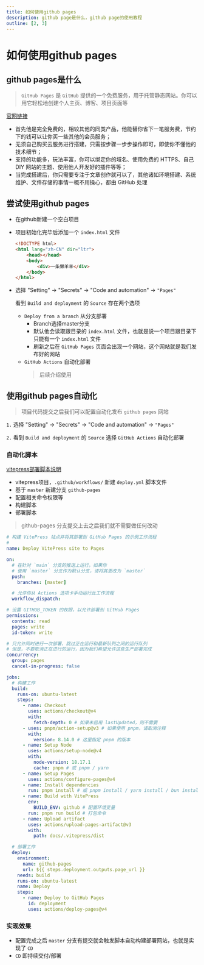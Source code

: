 ```yaml
---
title: 如何使用github pages
description: github page是什么，github page的使用教程
outline: [2, 3]
---
```


# 如何使用github pages

## github pages是什么

> `GitHub Pages` 是 `GitHub` 提供的一个免费服务，用于托管静态网站。你可以用它轻松地创建个人主页、博客、项目页面等

[官网链接](https://docs.github.com/zh/pages/getting-started-with-github-pages)

* 首先他是完全免费的，相较其他的同类产品，他能替你省下一笔服务费，节约下的钱可以让你买一些其他的会员服务；
* 无须自己购买云服务进行搭建，只需按步骤一步步操作即可，即使你不懂他的技术细节；
* 支持的功能多，玩法丰富，你可以绑定你的域名、使用免费的 HTTPS、自己 DIY 网站的主题、使用他人开发好的插件等等；
* 当完成搭建后，你只需要专注于文章创作就可以了，其他诸如环境搭建、系统维护、文件存储的事情一概不用操心，都由 GitHub 处理

## 尝试使用github pages

* 在github新建一个空白项目
* 项目初始化完毕后添加一个 `index.html` 文件
    ```html
    <!DOCTYPE html>
    <html lang="zh-CN" dir="ltr">
        <head></head>
        <body>
            <div>一条懒羊羊</div>
        </body>
    </html>
    ```
* 选择 "Setting" -> "Secrets" -> "Code and automation" -> `"Pages"`

    看到 `Build and deployment` 的 `Source` 存在两个选项
    * `Deploy from a branch` 从分支部署
        - Branch选择master分支
        - 默认他会读取跟目录的 `index.html` 文件，也就是说一个项目跟目录下只能有一个 `index.html` 文件
        - 刷新之后在 `GitHub Pages` 页面会出现一个网站，这个网站就是我们发布好的网站
    * `GitHub Actions` 自动化部署
        > 后续介绍使用

## 使用github pages自动化

> 项目代码提交之后我们可以配置自动化发布 `github pages` 网站

`1.` 选择 "Setting" -> "Secrets" -> "Code and automation" -> `"Pages"`

`2.` 看到 `Build and deployment` 的 `Source` 选择 `GitHub Actions` 自动化部署

### 自动化脚本

[vitepress部署脚本说明](https://vitepress.dev/zh/guide/deploy)

* vitepress项目，`.github/workflows/` 新建 `deploy.yml` 脚本文件
* 基于 `master` 新建分支 `github-pages`
* 配置相关命令权限等
* 构建脚本
* 部署脚本

> github-pages 分支提交上去之后我们就不需要做任何改动

```yml
# 构建 VitePress 站点并将其部署到 GitHub Pages 的示例工作流程
#
name: Deploy VitePress site to Pages

on:
  # 在针对 `main` 分支的推送上运行。如果你
  # 使用 `master` 分支作为默认分支，请将其更改为 `master`
  push:
    branches: [master]

  # 允许你从 Actions 选项卡手动运行此工作流程
  workflow_dispatch:

# 设置 GITHUB_TOKEN 的权限，以允许部署到 GitHub Pages
permissions:
  contents: read
  pages: write
  id-token: write

# 只允许同时进行一次部署，跳过正在运行和最新队列之间的运行队列
# 但是，不要取消正在进行的运行，因为我们希望允许这些生产部署完成
concurrency:
  group: pages
  cancel-in-progress: false

jobs:
  # 构建工作
  build:
    runs-on: ubuntu-latest
    steps:
      - name: Checkout
        uses: actions/checkout@v4
        with:
          fetch-depth: 0 # 如果未启用 lastUpdated，则不需要
      - uses: pnpm/action-setup@v3 # 如果使用 pnpm，请取消注释
        with:
          version: 8.14.0 # 这里指定 pnpm 的版本
      - name: Setup Node
        uses: actions/setup-node@v4
        with:
          node-version: 18.17.1
          cache: pnpm # 或 pnpm / yarn
      - name: Setup Pages
        uses: actions/configure-pages@v4
      - name: Install dependencies
        run: pnpm install # 或 pnpm install / yarn install / bun install
      - name: Build with VitePress
        env:
          BUILD_ENV: github # 配置环境变量
        run: pnpm run build # 打包命令
      - name: Upload artifact
        uses: actions/upload-pages-artifact@v3
        with:
          path: docs/.vitepress/dist

  # 部署工作
  deploy:
    environment:
      name: github-pages
      url: ${{ steps.deployment.outputs.page_url }}
    needs: build
    runs-on: ubuntu-latest
    name: Deploy
    steps:
      - name: Deploy to GitHub Pages
        id: deployment
        uses: actions/deploy-pages@v4
```

### 实现效果

- 配置完成之后 `master` 分支有提交就会触发脚本自动构建部署网站，也就是实现了 `CD`
- `CD` 即持续交付/部署

